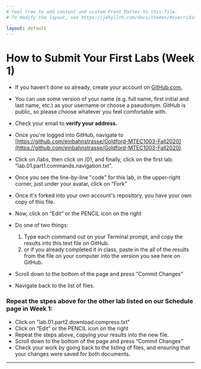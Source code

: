```yaml
---
# Feel free to add content and custom Front Matter to this file.
# To modify the layout, see https://jekyllrb.com/docs/themes/#overriding-theme-defaults

layout: default
---
```


# How to Submit Your First Labs (Week 1)

* If you haven't done so already, create your account on [GitHub.com.](http://github.com/)
* You can use some version of your name (e.g. full name, first initial and last name, etc.) as your username or choose a pseudonym. GitHub is public, so please choose whatever you feel comfortable with.
* Check your email to **verify your address.**

* Once you're logged into GitHub, navigate to [https://github.com/einbahnstrasse/Goldford-MTEC1003-Fall2020](https://github.com/einbahnstrasse/Goldford-MTEC1003-Fall2020).
* Click on /labs, then click on /01, and finally, click on the first lab: "lab.01.part1.commands.navigation.txt".
* Once you see the line-by-line "code" for this lab, in the upper-right corner, just under your avatar, click on “Fork”
* Once it's forked into your own account's repository, you have your own copy of this file.
* Now, click on “Edit” or the PENCIL icon on the right
* Do one of two things:
  1. Type each command out on your Terminal prompt, and copy the results into this text file on GitHub.
  2. or if you already completed it in class, paste in the all of the results from the file on your computer into the version you see here on GitHub.
* Scroll down to the bottom of the page and press “Commit Changes”
* Navigate back to the list of files.

### Repeat the stpes above for the other lab listed on our Schedule page in Week 1:  
* Click on "lab.01.part2.download.compress.txt"
* Click on “Edit” or the PENCIL icon on the right
* Repeat the steps above, copying your results into the new file.
* Scroll down to the bottom of the page and press “Commit Changes”
* Check your work by going back to the listing of files, and ensuring that your changes were saved for both documents.

* * *
